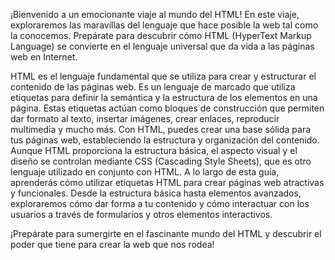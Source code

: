 ¡Bienvenido a un emocionante viaje al mundo del HTML! En este viaje, exploraremos las maravillas del lenguaje que hace posible la web tal como la conocemos. Prepárate para descubrir cómo HTML (HyperText Markup Language) se convierte en el lenguaje universal que da vida a las páginas web en Internet.

HTML es el lenguaje fundamental que se utiliza para crear y estructurar el contenido de las páginas web. Es un lenguaje de marcado que utiliza etiquetas para definir la semántica y la estructura de los elementos en una página. Estas etiquetas actúan como bloques de construcción que permiten dar formato al texto, insertar imágenes, crear enlaces, reproducir multimedia y mucho más.
Con HTML, puedes crear una base sólida para tus páginas web, estableciendo la estructura y organización del contenido. Aunque HTML proporciona la estructura básica, el aspecto visual y el diseño se controlan mediante CSS (Cascading Style Sheets), que es otro lenguaje utilizado en conjunto con HTML.
A lo largo de esta guía, aprenderás cómo utilizar etiquetas HTML para crear páginas web atractivas y funcionales. Desde la estructura básica hasta elementos avanzados, exploraremos cómo dar forma a tu contenido y cómo interactuar con los usuarios a través de formularios y otros elementos interactivos.

¡Prepárate para sumergirte en el fascinante mundo del HTML y descubrir el poder que tiene para crear la web que nos rodea!
